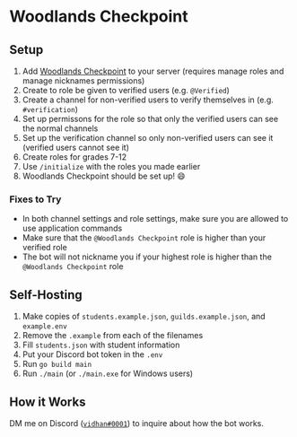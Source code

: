 # Woodlands Checkpoint

## Setup

1. Add [Woodlands Checkpoint](https://discord.com/api/oauth2/authorize?client_id=896067278393712651&permissions=402653184&scope=bot%20applications.commands) to your server (requires manage roles and manage nicknames permissions)
2. Create to role be given to verified users (e.g. `@Verified`)
3. Create a channel for non-verified users to verify themselves in (e.g. `#verification`)
4. Set up permissons for the role so that only the verified users can see the normal channels
5. Set up the verification channel so only non-verified users can see it (verified users cannot see it)
6. Create roles for grades 7-12
7. Use `/initialize` with the roles you made earlier
8. Woodlands Checkpoint should be set up! 😄

### Fixes to Try

- In both channel settings and role settings, make sure you are allowed to use application commands
- Make sure that the `@Woodlands Checkpoint` role is higher than your verified role
- The bot will not nickname you if your highest role is higher than the `@Woodlands Checkpoint` role

## Self-Hosting

1. Make copies of `students.example.json`, `guilds.example.json`, and `example.env`
2. Remove the `.example` from each of the filenames
3. Fill `students.json` with student information
4. Put your Discord bot token in the `.env`
5. Run `go build main`
6. Run `./main` (or `./main.exe` for Windows users)

## How it Works

DM me on Discord ([`vidhan#0001`](<https://discord.com/users/277507281652940800>)) to inquire about how the bot works.
